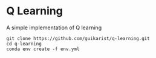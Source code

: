 # Q Learning
A simple implementation of Q learning

```shell
git clone https://github.com/guikarist/q-learning.git
cd q-learning
conda env create -f env.yml
```
